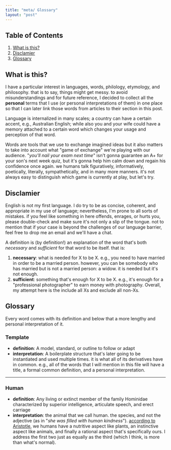 ```yaml
---
title: "meta/ Glossary"
layout: "post"
---
```


## Table of Contents
1. [What is this?](#what-is-this?)
2. [Disclamier](#disclamier)
3. [Glossary](#glossary)

## What is this?
I have a particular interest in languages, words, philology, etymology, and philosophy. that is to say, things might get messy. to avoid misunderstandings and for future reference, I decided to collect all the **personal** terms that I use (or personal interpretations of them) in one place so that I can later link those words from articles to their section in this post.

Language is internalized in many scales; a country can have a certain accent, e.g., Australian English; while also you and your wife could have a memory attached to a certain word which changes your usage and perception of that word.

Words are tools that we use to exchange imagined ideas but it also matters to take into account what "game of exchange" we're playing with our audience. "_you'll nail your exam next time_" isn't gonna guarantee an A+ for your son's next week quiz, but it's gonna help him calm down and regain his confidence once again. we humans talk figuratively, informatively, poetically, literally, sympathetically, and in many more manners. it's not always easy to distinguish which game is currently at play, but let's try.

## Disclamier
English is not my first language. I do try to be as concise, coherent, and appropriate in my use of language; nevertheless, I'm prone to all sorts of mistakes. if you feel like something in here offends, enrages, or hurts you, please double-check and make sure it's not only a slip of the tongue. not to mention that if your case is beyond the challenges of our language barrier, feel free to drop me an email and we'll have a chat.

A definition is (by definition!) an explanation of the word that's both _necessary_ and _sufficient_ for that word to be itself. that is:
1. **necessary**: what is needed for X to be X. e.g., you need to have married in order to be a married person. however, you can be somebody who has married but is not a married person: a widow. it is needed but it's not enough.
2. **sufficient**: something that's enough for X to be X. e.g., it's enough for a "professional photographer" to earn money with photography.
Overall, my attempt here is the include all Xs and exclude all non-Xs.

## Glossary
Every word comes with its definition and below that a more lengthy and personal interpretation of it.

### Template
- **definition**: A model, standard, or outline to follow or adapt
- **interpretation**: A boilerplate structure that's later going to be instantiated and used multiple times. it is what all of its derivatives have in common. e.g., all of the words that I will mention in this file will have a title, a formal common definition, and a personal interpretation.

---

### Human
- **definition**: Any living or extinct member of the family Hominidae characterized by superior intelligence, articulate speech, and erect carriage
- **interpretation**: the animal that we call human. the species, and not the adjective (as in "_she was filled with human kindness_"). [according to Aristotle](https://en.wikipedia.org/wiki/Rational_animal#History), we humans have a nutritive aspect like plants, an instinctive aspect like animals, and finally a rational aspect that's specifically ours. I address the first two just as equally as the third (which I think, is more than what's normal).
